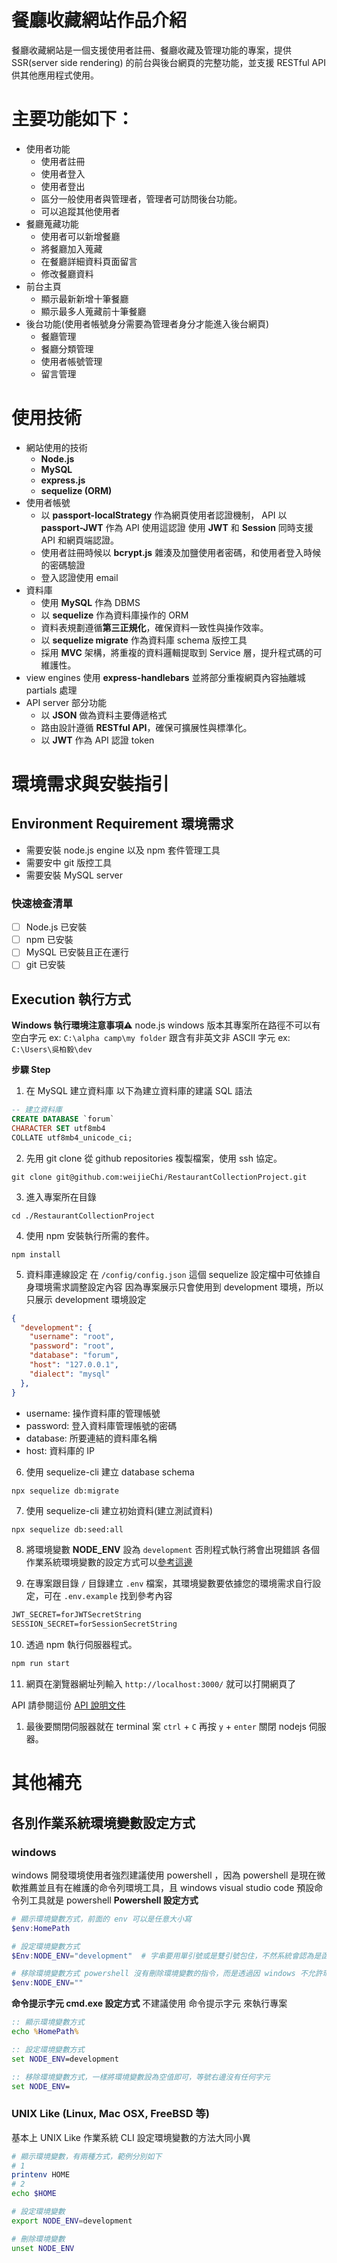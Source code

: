# 餐廳收藏網站作品介紹
餐廳收藏網站是一個支援使用者註冊、餐廳收藏及管理功能的專案，提供 SSR(server side rendering) 的前台與後台網頁的完整功能，並支援 RESTful API 供其他應用程式使用。
# 主要功能如下：
* 使用者功能
    * 使用者註冊
    * 使用者登入
    * 使用者登出
    * 區分一般使用者與管理者，管理者可訪問後台功能。
    * 可以追蹤其他使用者
* 餐廳蒐藏功能
    * 使用者可以新增餐廳
    * 將餐廳加入蒐藏
    * 在餐廳詳細資料頁面留言
    * 修改餐廳資料
* 前台主頁
    * 顯示最新新增十筆餐廳
    * 顯示最多人蒐藏前十筆餐廳
* 後台功能(使用者帳號身分需要為管理者身分才能進入後台網頁)
    * 餐廳管理
    * 餐廳分類管理
    * 使用者帳號管理
    * 留言管理 

# 使用技術

* 網站使用的技術
    * **Node.js**
    * **MySQL**
    * **express.js**
    * **sequelize (ORM)**
* 使用者帳號
    * 以 **passport-localStrategy** 作為網頁使用者認證機制， API 以 **passport-JWT** 作為 API 使用這認證
      使用 **JWT** 和 **Session** 同時支援 API 和網頁端認證。
    * 使用者註冊時候以 **bcrypt.js** 雜湊及加鹽使用者密碼，和使用者登入時候的密碼驗證
    * 登入認證使用 email
* 資料庫
    * 使用 **MySQL** 作為 DBMS
    * 以 **sequelize** 作為資料庫操作的 ORM
    * 資料表規劃遵循**第三正規化**，確保資料一致性與操作效率。
    * 以 **sequelize migrate** 作為資料庫 schema 版控工具
    * 採用 **MVC** 架構，將重複的資料邏輯提取到 Service 層，提升程式碼的可維護性。
* view engines 使用 **express-handlebars** 並將部分重複網頁內容抽離城 partials 處理
* API server 部分功能
    * 以 **JSON** 做為資料主要傳遞格式
    * 路由設計遵循 **RESTful API**，確保可擴展性與標準化。
    * 以 **JWT** 作為 API 認證 token

# 環境需求與安裝指引

## Environment Requirement 環境需求
* 需要安裝 node.js engine 以及 npm 套件管理工具
* 需要安中 git 版控工具
* 需要安裝 MySQL server

### 快速檢查清單
- [ ] Node.js 已安裝
- [ ] npm 已安裝
- [ ] MySQL 已安裝且正在運行
- [ ] git 已安裝

## Execution 執行方式
**Windows 執行環境注意事項⚠**
    node.js windows 版本其專案所在路徑不可以有空白字元 ex: `C:\alpha camp\my folder` 跟含有非英文非 ASCII 字元 ex: `C:\Users\吳柏毅\dev`

**步驟 Step**
1. 在 MySQL 建立資料庫
以下為建立資料庫的建議 SQL 語法
```sql
-- 建立資料庫
CREATE DATABASE `forum`
CHARACTER SET utf8mb4
COLLATE utf8mb4_unicode_ci;
```

2. 先用 git clone 從 github repositories 複製檔案，使用 ssh 協定。
```
git clone git@github.com:weijieChi/RestaurantCollectionProject.git
```
3. 進入專案所在目錄
```
cd ./RestaurantCollectionProject
```
4. 使用 npm 安裝執行所需的套件。
```
npm install
```
5. 資料庫連線設定
在 `/config/config.json` 這個 sequelize 設定檔中可依據自身環境需求調整設定內容
因為專案展示只會使用到 development 環境，所以只展示 development 環境設定

```json
{
  "development": {
    "username": "root",
    "password": "root",
    "database": "forum",
    "host": "127.0.0.1",
    "dialect": "mysql"
  },
}
```
* username: 操作資料庫的管理帳號
* password: 登入資料庫管理帳號的密碼
* database: 所要連結的資料庫名稱
* host: 資料庫的 IP
6. 使用 sequelize-cli 建立 database schema
```
npx sequelize db:migrate
```
7. 使用 sequelize-cli 建立初始資料(建立測試資料)
```sh
npx sequelize db:seed:all
```
8. 將環境變數 **NODE_ENV** 設為 `development` 否則程式執行將會出現錯誤
各個作業系統環境變數的設定方式可以[參考這邊](#各別作業系統環境變數設定方式)

9. 在專案跟目錄 `/` 目錄建立 `.env` 檔案，其環境變數要依據您的環境需求自行設定，可在 `.env.example` 找到參考內容

```txt
JWT_SECRET=forJWTSecretString
SESSION_SECRET=forSessionSecretString
```

10. 透過 npm 執行伺服器程式。
```sh
npm run start
```
11. 網頁在瀏覽器網址列輸入 `http://localhost:3000/` 就可以打開網頁了
<!-- API 文件尚未撰寫，這邊暫時不用特別檢查 -->
API 請參閱這份 [API 說明文件]()

1. 最後要關閉伺服器就在 terminal 案 `ctrl` + `C` 再按 `y` + `enter` 關閉 nodejs 伺服器。

# 其他補充

## 各別作業系統環境變數設定方式

### windows
windows 開發環境使用者強烈建議使用 powershell ，因為 powershell 是現在微軟推薦並且有在維護的命令列環境工具，且 windows visual studio code 預設命令列工具就是 powershell
**Powershell 設定方式**

```ps1
# 顯示環境變數方式，前面的 env 可以是任意大小寫
$env:HomePath

# 設定環境變數方式
$Env:NODE_ENV="development"  # 字串要用單引號或是雙引號包住，不然系統會認為是函式或是類別

# 移除環境變數方式 powershell 沒有刪除環境變數的指令，而是透過因 windows 不允許環境變視為空字串或是空值，所以只要將已經存在的環境變數設回空字串，系統就會將該環境變數移除
$env:NODE_ENV=""
```

**命令提示字元 cmd.exe 設定方式**
不建議使用 命令提示字元 來執行專案

```cmd
:: 顯示環境變數方式
echo %HomePath%

:: 設定環境變數方式
set NODE_ENV=development

:: 移除環境變數方式，一樣將環境變數設為空值即可，等號右邊沒有任何字元
set NODE_ENV=
```

### UNIX Like (Linux, Mac OSX, FreeBSD 等)

基本上 UNIX Like 作業系統 CLI 設定環境變數的方法大同小異

```sh
# 顯示環境變數，有兩種方式，範例分別如下
# 1
printenv HOME
# 2
echo $HOME

# 設定環境變數
export NODE_ENV=development

# 刪除環境變數
unset NODE_ENV
```